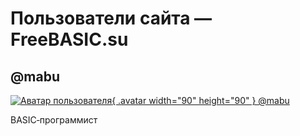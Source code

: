 ﻿# Пользователи сайта — FreeBASIC.su

## \@mabu

[ ![Аватар пользователя](/users/mabu/mabu.90x90.png){ .avatar width="90" height="90" } \@mabu](/users/mabu/)

BASIC‐программист
